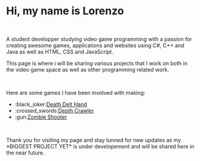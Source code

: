 <h1>Hi, my name is Lorenzo</h1>
<br>
<p>A student developper studying video game programming with a passion for creating awesome games, applications and websites using C#, C++ and Java as well as HTML, CSS and JavaScript.</p>
<p>This page is where i will be sharing various projects that I work on both in the video game space as well as other programming related work.</p>
<br>
<p>Here are some games I have been involved with making:</p>
<ul>
  <li>:black_joker:<a href="#" target="_blank">Death Delt Hand</a></li>
  <li>:crossed_swords:<a href="https://github.com/LorenzoPicken/DepthCrawler.git" target="_blank">Depth Crawler</a></li>
  <li>:gun:<a href="#" target="_blank">Zombie Shooter</a></li>
</ul>
<br>
<p>Thank you for visiting my page and stay tunned for new updates as my *BIGGEST PROJECT YET* is under developement and will be shared here in the near future.</p>


